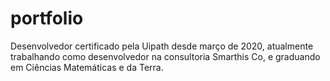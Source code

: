 # portfolio
Desenvolvedor certificado pela Uipath desde março de 2020, atualmente trabalhando como desenvolvedor na consultoria Smarthis Co, e graduando em Ciências Matemáticas e da Terra.
